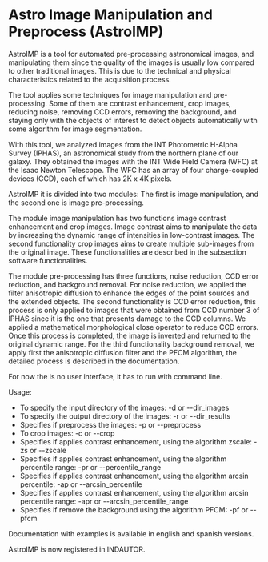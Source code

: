 # Astro Image Manipulation and Preprocess (AstroIMP)

AstroIMP is a tool for automated pre-processing astronomical images, and manipulating them since the quality of the images is usually low compared to other traditional images. This is due to the technical and physical characteristics related to the acquisition process. 

The tool applies some techniques for image manipulation and pre-processing. Some of them are contrast enhancement, crop images, reducing noise, removing CCD errors, removing the background, and staying only with the objects of interest to detect objects automatically with some algorithm for image segmentation. 

With this tool, we analyzed images from the INT Photometric H-Alpha Survey (IPHAS), an astronomical study from the northern plane of our galaxy. They obtained the images with the INT Wide Field Camera (WFC) at the Isaac Newton Telescope. The WFC has an array of four charge-coupled devices (CCD), each of which has 2K x 4K pixels.

AstroIMP it is divided into two modules: The first is image manipulation, and the second one is image pre-processing.  

The module image manipulation has two functions image contrast enhancement and crop images. Image contrast aims to manipulate the data by increasing the dynamic range of intensities in low-contrast images. The second functionality crop images aims to create multiple sub-images from the original image. These functionalities are described in the subsection software functionalities. 

The module pre-processing has three functions, noise reduction, CCD error reduction, and background removal. For noise reduction, we applied the filter anisotropic diffusion to enhance the edges of the point sources and the extended objects. The second functionality is CCD error reduction, this process is only applied to images that were obtained from CCD number 3 of IPHAS since it is the one that presents damage to the CCD columns. We applied a mathematical morphological close operator to reduce CCD errors. Once this process is completed, the image is inverted and returned to the original dynamic range. For the third functionality background removal, we apply first the anisotropic diffusion filter and the PFCM algorithm, the detailed process is described in the documentation.

For now the is no user interface, it has to run with command line.

Usage:

- To specify the input directory of the images: -d or --dir_images
- To specify the output directory of the images: -r or --dir_results
- Specifies if preprocess the images: -p or --preprocess
- To crop images: -c or --crop
- Specifies if applies contrast enhancement, using the algorithm zscale: -zs or --zscale
- Specifies if applies contrast enhancement, using the algorithm percentile range: -pr or --percentile_range
- Specifies if applies contrast enhancement, using the algorithm arcsin percentile: -ap or --arcsin_percentile
- Specifies if applies contrast enhancement, using the algorithm arcsin percentile range: -apr or --arcsin_percentile_range
- Specifies if remove the background using the algorithm PFCM: -pf or --pfcm

Documentation with examples is available in english and spanish versions. 

AstroIMP is now registered in INDAUTOR. 
